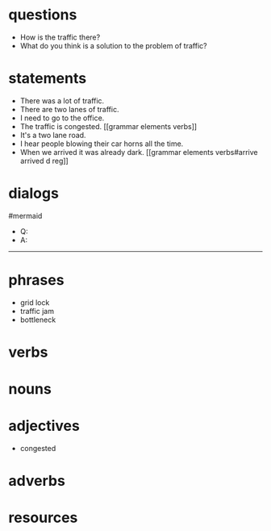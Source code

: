 # questions
- How is the traffic there?
- What do you think is a solution to the problem of traffic?
# statements
- There was a lot of traffic.
- There are two lanes of traffic.
- I need to go to the office.
- The traffic is congested. [[grammar elements verbs]]
- It's a two lane road.
- I hear people blowing their car horns all the time. 
- When we arrived it was already dark. [[grammar elements verbs#arrive arrived d reg]]


# dialogs
#mermaid 

- Q:
- A:

---

# phrases
- grid lock
- traffic jam
- bottleneck
# verbs

# nouns

# adjectives
- congested
# adverbs

# resources
